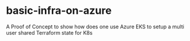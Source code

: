 # basic-infra-on-azure
A Proof of Concept to show how does one use Azure EKS to setup a multi user shared Terraform state for K8s
